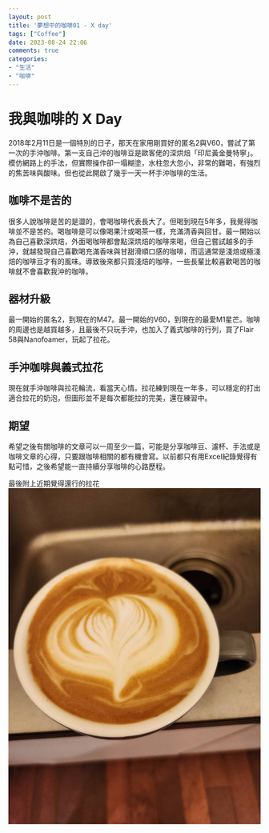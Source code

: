 ```yaml
---
layout: post
title: '夢想中的咖啡01 - X day'
tags: ["Coffee"]
date: 2023-08-24 22:06
comments: true
categories:
- "生活"
- "咖啡"
---
```

# 我與咖啡的 X Day
2018年2月11日是一個特別的日子，那天在家用剛買好的匿名2與V60，嘗試了第一次的手沖咖啡。第一支自己沖的咖啡豆是歐客佬的深烘焙「印尼黃金曼特寧」。模仿網路上的手法，但實際操作卻一塌糊塗，水柱忽大忽小，非常的難喝，有強烈的焦苦味與酸味。但也從此開啟了幾乎一天一杯手沖咖啡的生活。

## 咖啡不是苦的
很多人說咖啡是苦的是澀的，會喝咖啡代表長大了。但喝到現在5年多，我覺得咖啡並不是苦的。喝咖啡是可以像喝果汁或喝茶一樣，充滿清香與回甘。最一開始以為自己喜歡深烘焙，外面喝咖啡都會點深烘焙的咖啡來喝，但自己嘗試越多的手沖，就越發現自己喜歡喝充滿香味與甘甜滑順口感的咖啡，而這通常是淺焙或極淺焙的咖啡豆才有的風味。導致後來都只買淺焙的咖啡，一些長輩比較喜歡喝苦的咖啡就不會喜歡我沖的咖啡。
<!--more-->

## 器材升級
最一開始的匿名2，到現在的M47。最一開始的V60，到現在的最愛M1星芒。咖啡的周邊也是越買越多，且最後不只玩手沖，也加入了義式咖啡的行列，買了Flair 58與Nanofoamer，玩起了拉花。

## 手沖咖啡與義式拉花
現在就手沖咖啡與拉花輪流，看當天心情。拉花練到現在一年多，可以穩定的打出適合拉花的奶泡，但圖形並不是每次都能拉的完美，還在練習中。

## 期望
希望之後有關咖啡的文章可以一周至少一篇，可能是分享咖啡豆、濾杯、手法或是咖啡文章的心得，只要跟咖啡相關的都有機會寫。以前都只有用Excel紀錄覺得有點可惜，之後希望能一直持續分享咖啡的心路歷程。

最後附上近期覺得還行的拉花
 ![](/wp-content/uploads/2023/8/2023-08-24-c.JPG)